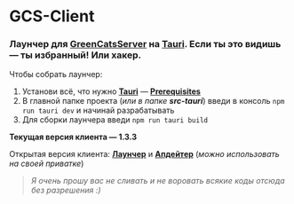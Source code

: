# GCS-Client
### Лаунчер для [**GreenCatsServer**](https://gcs.icu) на [**Tauri**](https://tauri.app). Если ты это видишь — ты избранный! Или хакер.


Чтобы собрать лаунчер:
1. Установи всё, что нужно [**Tauri**](https://tauri.app) — [**Prerequisites**](https://tauri.app/v1/guides/getting-started/prerequisites)
2. В главной папке проекта (*или в папке **src-tauri***) введи в консоль `npm run tauri dev` и начинай разрабатывать
3. Для сборки лаунчера введи `npm run tauri build`


**Текущая версия клиента — 1.3.3**

Открытая версия клиента: [**Лаунчер**](https://github.com/MegaSa1nt/GDPS-Client) и [**Апдейтер**](https://github.com/MegaSa1nt/GDPS-Updater) (*можно использовать на своей приватке*)

> *Я очень прошу вас не сливать и не воровать всякие коды отсюда без разрешения :)*
